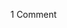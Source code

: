 <span class="commentheader">1 Comment</span>

<!-- <div class="commentdivider">
<span class="commentauthorbox">Posted by <a href="mailto&#58;billwebbmail&#64;yahoo&#46;com">Bill Webb</a></span>
<span class="commentdatebox">Thursday, April 10, 2003</span>
<span class="commenttimebox"> 2:50 AM</span>
</div>
<div class="commentbody">Pascal, do you have a contact for the owner of Content?    Our boat, the Klang, appears quite similar from your photos.  We can be seen at www.klang2.org, check out the picture archive.  ? Bill Webb</div> -->
